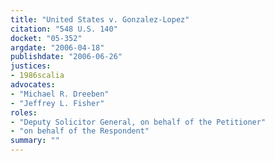 ```yaml
---
title: "United States v. Gonzalez-Lopez"
citation: "548 U.S. 140"
docket: "05-352"
argdate: "2006-04-18"
publishdate: "2006-06-26"
justices:
- 1986scalia
advocates:
- "Michael R. Dreeben"
- "Jeffrey L. Fisher"
roles:
- "Deputy Solicitor General, on behalf of the Petitioner"
- "on behalf of the Respondent"
summary: ""
---
```


